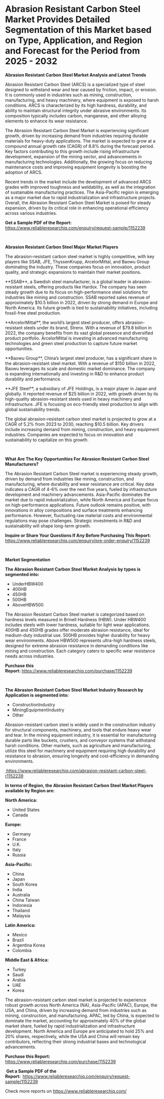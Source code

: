 <p><h1>Abrasion Resistant Carbon Steel Market Provides Detailed Segmentation of this Market based on Type, Application, and Region and Forecast for the Period from 2025 - 2032</h1></p><p><strong>Abrasion Resistant Carbon Steel Market Analysis and Latest Trends</strong></p>
<p><p>Abrasion Resistant Carbon Steel (ARCS) is a specialized type of steel designed to withstand wear and tear caused by friction, impact, or erosion. It is commonly used in industries such as mining, construction, manufacturing, and heavy machinery, where equipment is exposed to harsh conditions. ARCS is characterized by its high hardness, durability, and ability to maintain structural integrity under abrasive environments. Its composition typically includes carbon, manganese, and other alloying elements to enhance its wear resistance.</p><p>The Abrasion Resistant Carbon Steel Market is experiencing significant growth, driven by increasing demand from industries requiring durable materials for heavy-duty applications. The market is expected to grow at a compound annual growth rate (CAGR) of 8.8% during the forecast period. Key factors contributing to this growth include rising infrastructure development, expansion of the mining sector, and advancements in manufacturing technologies. Additionally, the growing focus on reducing maintenance costs and improving equipment longevity is boosting the adoption of ARCS.</p><p>Recent trends in the market include the development of advanced ARCS grades with improved toughness and weldability, as well as the integration of sustainable manufacturing practices. The Asia-Pacific region is emerging as a major market due to rapid industrialization and infrastructure projects. Overall, the Abrasion Resistant Carbon Steel Market is poised for steady expansion, driven by its critical role in enhancing operational efficiency across various industries.</p></p>
<p><strong>Get a Sample PDF of the Report:&nbsp;</strong> <a href="https://www.reliableresearchiq.com/enquiry/request-sample/1152239?utm_campaign=1870&utm_medium=2&utm_source=Github&utm_content=ia&utm_term=25012025&utm_id=abrasion-resistant-carbon-steel">https://www.reliableresearchiq.com/enquiry/request-sample/1152239</a></p>
<p>&nbsp;</p>
<p><strong>Abrasion Resistant Carbon Steel Major Market Players</strong></p>
<p><p>The abrasion-resistant carbon steel market is highly competitive, with key players like SSAB, JFE, ThyssenKrupp, ArcelorMittal, and Baowu Group dominating the industry. These companies focus on innovation, product quality, and strategic expansions to maintain their market positions.</p><p>**SSAB**, a Swedish steel manufacturer, is a global leader in abrasion-resistant steels, offering products like Hardox. The company has seen steady growth due to its focus on high-performance steel solutions for industries like mining and construction. SSAB reported sales revenue of approximately $10.5 billion in 2022, driven by strong demand in Europe and North America. Its future growth is tied to sustainability initiatives, including fossil-free steel production.</p><p>**ArcelorMittal**, the world’s largest steel producer, offers abrasion-resistant steels under its brand, Strenx. With a revenue of $79.8 billion in 2022, the company benefits from its vast global presence and diversified product portfolio. ArcelorMittal is investing in advanced manufacturing technologies and green steel production to capture future market opportunities.</p><p>**Baowu Group**, China’s largest steel producer, has a significant share in the abrasion-resistant steel market. With a revenue of $150 billion in 2022, Baowu leverages its scale and domestic market dominance. The company is expanding internationally and investing in R&D to enhance product durability and performance.</p><p>**JFE Steel**, a subsidiary of JFE Holdings, is a major player in Japan and globally. It reported revenue of $25 billion in 2022, with growth driven by its high-quality abrasion-resistant steels used in heavy machinery and infrastructure. JFE is focusing on eco-friendly steel production to align with global sustainability trends.</p><p>The global abrasion-resistant carbon steel market is projected to grow at a CAGR of 5.2% from 2023 to 2030, reaching $10.5 billion. Key drivers include increasing demand from mining, construction, and heavy equipment industries. Companies are expected to focus on innovation and sustainability to capitalize on this growth.</p></p>
<p>&nbsp;</p>
<p><strong>What Are The Key Opportunities For Abrasion Resistant Carbon Steel Manufacturers?</strong></p>
<p><p>The Abrasion Resistant Carbon Steel market is experiencing steady growth, driven by demand from industries like mining, construction, and manufacturing, where durability and wear resistance are critical. Key data indicates a CAGR of 4-6% over the next five years, fueled by infrastructure development and machinery advancements. Asia-Pacific dominates the market due to rapid industrialization, while North America and Europe focus on high-performance applications. Future outlook remains positive, with innovations in alloy compositions and surface treatments enhancing performance. However, fluctuating raw material costs and environmental regulations may pose challenges. Strategic investments in R&D and sustainability will shape long-term growth.</p></p>
<p><strong>Inquire or Share Your Questions If Any Before Purchasing This Report:</strong> <a href="https://www.reliableresearchiq.com/enquiry/pre-order-enquiry/1152239?utm_campaign=1870&utm_medium=2&utm_source=Github&utm_content=ia&utm_term=25012025&utm_id=abrasion-resistant-carbon-steel">https://www.reliableresearchiq.com/enquiry/pre-order-enquiry/1152239</a></p>
<p>&nbsp;</p>
<p><strong>Market Segmentation</strong></p>
<p><strong>The Abrasion Resistant Carbon Steel Market Analysis by types is segmented into:</strong></p>
<p><ul><li>UnderHBW400</li><li>400HB</li><li>450HB</li><li>500HB</li><li>AboveHBW500</li></ul></p>
<p><p>The Abrasion Resistant Carbon Steel market is categorized based on hardness levels measured in Brinell Hardness (HBW). Under HBW400 includes steels with lower hardness, suitable for light wear applications. 400HB and 450HB grades offer moderate abrasion resistance, ideal for medium-duty industrial use. 500HB provides higher durability for heavy wear environments. Above HBW500 represents ultra-high hardness steels, designed for extreme abrasion resistance in demanding conditions like mining and construction. Each category caters to specific wear resistance needs across industries.</p></p>
<p><strong>Purchase this Report:&nbsp;</strong><a href="https://www.reliableresearchiq.com/purchase/1152239?utm_campaign=1870&utm_medium=2&utm_source=Github&utm_content=ia&utm_term=25012025&utm_id=abrasion-resistant-carbon-steel">https://www.reliableresearchiq.com/purchase/1152239</a></p>
<p>&nbsp;</p>
<p><strong>The Abrasion Resistant Carbon Steel Market Industry Research by Application is segmented into:</strong></p>
<p><ul><li>ConstructionIndustry</li><li>MiningEquipmentIndustry</li><li>Other</li></ul></p>
<p><p>Abrasion-resistant carbon steel is widely used in the construction industry for structural components, machinery, and tools that endure heavy wear and tear. In the mining equipment industry, it is essential for manufacturing durable parts like buckets, crushers, and conveyor systems that withstand harsh conditions. Other markets, such as agriculture and manufacturing, utilize this steel for machinery and equipment requiring high durability and resistance to abrasion, ensuring longevity and cost-efficiency in demanding environments.</p></p>
<p><a href="https://www.reliableresearchiq.com/abrasion-resistant-carbon-steel-r1152239?utm_campaign=1870&utm_medium=2&utm_source=Github&utm_content=ia&utm_term=25012025&utm_id=abrasion-resistant-carbon-steel">&nbsp;https://www.reliableresearchiq.com/abrasion-resistant-carbon-steel-r1152239</a></p>
<p><strong>In terms of Region, the Abrasion Resistant Carbon Steel Market Players available by Region are:</strong></p>
<p>
    <p> <strong> North America: </strong>
        <ul>
            <li>United States</li>
            <li>Canada</li>
        </ul>
        </p> 
    <p> <strong> Europe: </strong>
        <ul>
            <li>Germany</li>
            <li>France</li>
            <li>U.K.</li>
            <li>Italy</li>
            <li>Russia</li>
        </ul>
        </p> 
    <p> <strong> Asia-Pacific: </strong>
        <ul>
            <li>China</li>
            <li>Japan</li>
            <li>South Korea</li>
            <li>India</li>
            <li>Australia</li>
            <li>China Taiwan</li>
            <li>Indonesia</li>
            <li>Thailand</li>
            <li>Malaysia</li>
        </ul>
        </p> 
    <p> <strong> Latin America: </strong>
        <ul>
            <li>Mexico</li>
            <li>Brazil</li>
            <li>Argentina Korea</li>
            <li>Colombia</li>
        </ul>
        </p> 
    <p> <strong> Middle East & Africa: </strong>
        <ul>
            <li>Turkey</li>
            <li>Saudi</li>
            <li>Arabia</li>
            <li>UAE</li>
            <li>Korea</li>
        </ul>
    </p>
    </p>
<p><p>The abrasion-resistant carbon steel market is projected to experience robust growth across North America (NA), Asia-Pacific (APAC), Europe, the USA, and China, driven by increasing demand from industries such as mining, construction, and manufacturing. APAC, led by China, is expected to dominate the market, accounting for approximately 40% of the global market share, fueled by rapid industrialization and infrastructure development. North America and Europe are anticipated to hold 25% and 20% shares, respectively, while the USA and China will remain key contributors, reflecting their strong industrial bases and technological advancements.</p></p>
<p><strong>Purchase this Report: </strong><a href="https://www.reliableresearchiq.com/purchase/1152239?utm_campaign=1870&utm_medium=2&utm_source=Github&utm_content=ia&utm_term=25012025&utm_id=abrasion-resistant-carbon-steel">https://www.reliableresearchiq.com/purchase/1152239</a></p>
<p>&nbsp;<strong>Get a Sample PDF of the Report:&nbsp;&nbsp;</strong><a href="https://www.reliableresearchiq.com/enquiry/request-sample/1152239?utm_campaign=1870&utm_medium=2&utm_source=Github&utm_content=ia&utm_term=25012025&utm_id=abrasion-resistant-carbon-steel">https://www.reliableresearchiq.com/enquiry/request-sample/1152239</a></p>
<p><strong></strong></p>
<p>Check more reports on <a href="https://www.reliableresearchiq.com/?utm_campaign=1870&utm_medium=2&utm_source=Github&utm_content=ia&utm_term=25012025&utm_id=abrasion-resistant-carbon-steel">https://www.reliableresearchiq.com/</a></p>